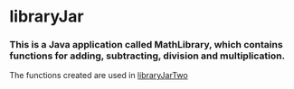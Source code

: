 # libraryJar
### This is a Java application called MathLibrary, which contains functions for adding, subtracting, division and multiplication.
The functions created are used in [libraryJarTwo](https://github.com/BenroyKirwa/libraryJarTwo.git)
